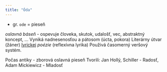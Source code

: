 ```yaml
---
title: "Óda"
---
```


- gr. `ode` = pieseň

*oslavná báseň* - ospevuje človeka, skutok, udalošť, vec, abstraktný koncept, ...
Vyniká nadnesenosťou a pátosom (úcta, pokora)
Literárny útvar (žáner) [lyrickej](sjl/lyrika.md) *poézie* (reflexívna lyrika)
Použivá časomerný veršový systém.

Počas antiky - zborová oslavná pieseň
Tvorili: Jan Hollý, Schiller - Radosť, Adam Mickiewicz - Mladosť
